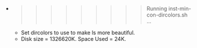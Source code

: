 * >>>>>>>>> Running inst-min-con-dircolors.sh ...
  * Set dircolors to use  to make ls more beautiful.
  * Disk size = 1326620K. Space Used = 24K.
